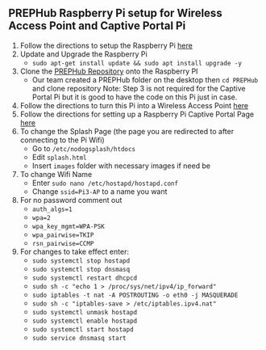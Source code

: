## PREPHub Raspberry Pi setup for Wireless Access Point and Captive Portal Pi
1. Follow the directions to setup the Raspberry Pi [here](https://www.raspberrypi.org/help/quick-start-guide/2/)  
2. Update and Upgrade the Raspberry Pi  
   - `sudo apt-get install update && sudo apt install upgrade -y`  
3. Clone the [PREPHub Repository]() onto the Raspberry PI  
   - Our team created a PREPHub folder on the desktop then `cd PREPHub` and clone repository
   Note: Step 3 is not required for the Captive Portal Pi but it is good to have the code on this Pi just in case.
4. Follow the directions to turn this Pi into a Wireless Access Point [here](https://pimylifeup.com/raspberry-pi-wireless-access-point/)
5. Follow the directions for setting up a Raspberry Pi Captive Portal Page [here](https://pimylifeup.com/raspberry-pi-captive-portal/)
6. To change the Splash Page (the page you are redirected to after connecting to the Pi Wifi)
   - Go to `/etc/nodogsplash/htdocs`
   - Edit `splash.html`
   - Insert `images` folder with necessary images if need be
7. To change Wifi Name
   - Enter `sudo nano /etc/hostapd/hostapd.conf`
   - Change `ssid=Pi3-AP` to a name you want
8. For no password comment out 
   - `auth_algs=1`
   - `wpa=2`
   - `wpa_key_mgmt=WPA-PSK`
   - `wpa_pairwise=TKIP`
   - `rsn_pairwise=CCMP`
9. For changes to take effect enter:
   - `sudo systemctl stop hostapd`
   - `sudo systemctl stop dnsmasq`
   - `sudo systemctl restart dhcpcd`
   - `sudo sh -c "echo 1 > /proc/sys/net/ipv4/ip_forward"`
   - `sudo iptables -t nat -A POSTROUTING -o eth0 -j MASQUERADE`
   - `sudo sh -c "iptables-save > /etc/iptables.ipv4.nat"`
   - `sudo systemctl unmask hostapd`
   - `sudo systemctl enable hostapd`
   - `sudo systemctl start hostapd`
   - `sudo service dnsmasq start`
   
